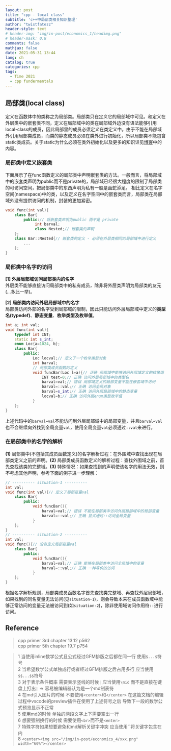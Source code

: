 ```yaml
---
layout: post
title: "cpp - local class"
subtitle: 'c++中局部类相关知识整理'
author: "twistfatezz"
header-style: text
# header-img: "img/in-post/economics_1/headimg.png"
# header-mask: 0.8
comments: false 
mathjax: false 
date: 2021-05-31 13:44
lang: ch 
catalog: true 
categories: cpp 
tags:
  - Time 2021
  - cpp fundermentals
---
```

## 局部类(local class)
定义在函数体中的类称之为局部类。局部类只在定义它的局部域中可见。和定义在外层类中的嵌套类不同，定义在局部域中的类在局部域外边没有语法能够引用local-class的成员，因此局部里的成员必须定义在类定义中。由于不能在局部域外引用局部类成员，而类的静态成员必须在类外进行初始化，所以局部类不能包含static类成员。关于static为什么必须在类外初始化以及更多的知识详见[博客](/cpp/2021/05/06/post-cpp-static/)中的内容。

### 局部类中定义嵌套类
下面展示了在func函数定义的局部类中声明嵌套类的方法。一般而言，将局部域中的嵌套类声明为public而不是private的，局部域已经很大程度的限制了局部类的可访问空间，把局部类中的东西声明为私有一般是画蛇添足。
相比定义在名字空间(namespace)中的类，以及定义在名字空间中的嵌套类而言，局部类在局部域外没有提供访问的机制，封装的更加紧密。
```c++
void func(int val){
    class Bar{
        public:// 将嵌套类声明为public 而不是 private
             int barval;
             class Nested;// 嵌套类的声明
    };
    class Bar::Nested{// 嵌套类的定义 - 必须在外层类相同的局部域中进行定义
        ...
    };
}
```
### 局部类中名字的访问
**[1] 外层局部域访问局部类内的名字** <br> 外层类不能够直接访问局部类中的私有成员，除非将外层类声明为局部类的友元(...多此一举)。

**[2] 局部类内访问外层局部域中的名字** <br>
局部类访问外部的名字受到局部域的限制，因此只能访问外层局部域中定义的**类型名(typedef)**、**静态变量**、**枚举类型及枚举值**。
```c++
int a; int val;
void func(int val){
    typedef int INT;
    static int s_int;
    enum Loc{a=1024, b};
    class Bar{
        public:
            Loc locval;// 定义了一个枚举类型对象
            int barval;
            // 局部类成员函数的定义 
            void funcBar(Loc l=a){// 正确 局部域中能够访问外层域定义的枚举值
                INT test=0;// 正确 访问外层局部域中的类型名
                barval=val;// 错误 局部域定义的局部变量不能在嵌套域中访问
                barval=::val;// 正确 访问全局对象
                barval=s_int;// 正确 访问外层局部域中的静态变量
                locval=b;// 正确 访问外层enum类型枚举值
            }
    };
}
```
上述代码中的`barval=val`不能访问到外层局部域中的局部变量，并且`barval=val`也不会继续向外找到全局变量`val`，使用全局变量`val`必须通过`::val`来进行。

### 在局部类中的名字的解析
**(1)** 局部类中(不包括其成员函数定义)的名字解析过程：在外围域中查找出现在局部类定义之前的声明。**(2)** 局部类成员函数定义的解析过程：查找外围域之前，首先查找该类的完整域。**(3)** 特殊情况：如果查找到的声明使该名字的用法无效，则不考虑其他声明，参考下面的例子进一步理解：
```c++
// ---------- situation-1 ----------
int val;
void func(int val){// 定义了局部变量val
    class Bar{
        public:
            void funcBar(){
                barval=val;// 错误 不能在局部类中访问外层局部域中的局部变量
                barval=::val;// 正确 显式通过::访问全局变量
            }
    };
}
// ---------- situation-2 ----------
int val;
void func(){// 没有定义局部变量val
    class Bar{
        public:
            void funcBar(){
                barval=val;// 正确 能够在局部类中访问全局域中的变量
                barval=::val;// 正确 一种等价的访问
            }
    };
}
```
根据名字解析规则，局部类成员函数名字首先查找类完整域、再查找外层局部域，如果找到的同名变量无法访问(见`situation-1`)，则会导致本来在成员函数域中能够正常访问的变量无法被访问到(如`situation-2`)，除非使用域访问作用符`::`进行访问。

## Reference
> cpp primer 3rd chapter 13.12 p562 <br>
> cpp primer 5th chapter 19.7 p754 

> 1 当使用inline数学公式且公式经过GFM排版之后都在同一行 使用`$...$`符号<br>
> 2 当希望数学公式单独成行或者经过GFM排版之后占用多行 应当使用`$$...$$`符号<br>
> 3 对于表示条件概率 需要表示竖线的时候`|` 应当使用`\mid` 而不是直接在键盘上打出`|` => 容易被编辑器认为是一个md制表符<br>
> 4 在md引入图片的时候 不要使用`<center>`和`</center>` 在这篇文档的编辑过程中vscode的preview插件在使用了上述符号之后 导致下一段的数学公式预览显示不正常<br>
> 5 使用md的时候 单独的两段文字上下需要空出一行<br>
> 6 想要强制换行的时候 需要使用`<br>`而不是`<enter>`<br>
> 7 特殊字符如果想要避免和md解析关键字冲突 应当使用``将关键字包含在内 <br>
> 8 `<center><img src="/img/in-post/economics_4/xxx.png" width="60%"></center>`
